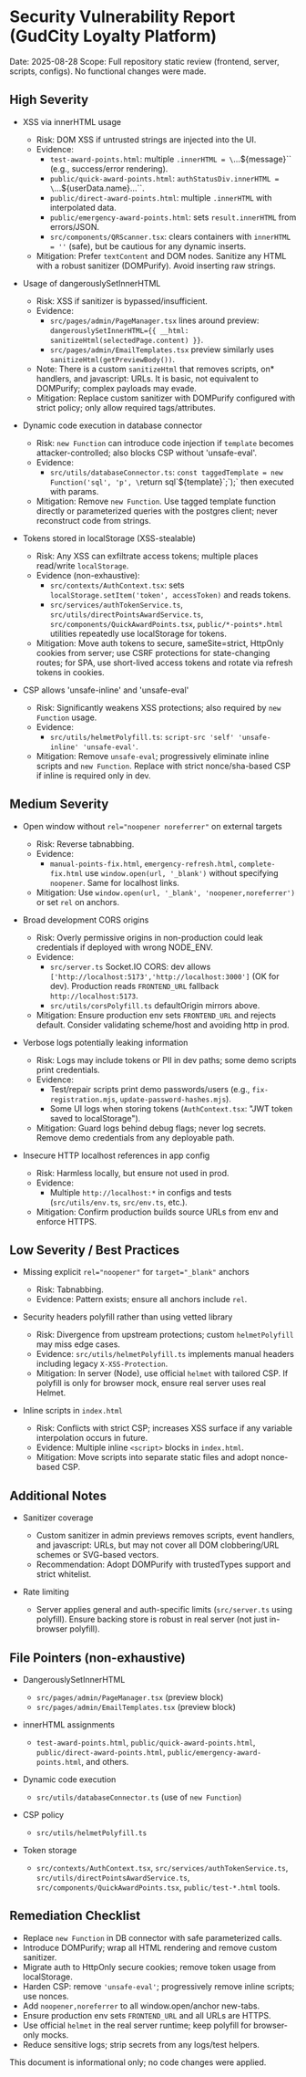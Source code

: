 # Security Vulnerability Report (GudCity Loyalty Platform)

Date: 2025-08-28
Scope: Full repository static review (frontend, server, scripts, configs). No functional changes were made.

## High Severity

- XSS via innerHTML usage
  - Risk: DOM XSS if untrusted strings are injected into the UI.
  - Evidence:
    - `test-award-points.html`: multiple `.innerHTML = \`...${message}\`` (e.g., success/error rendering).
    - `public/quick-award-points.html`: `authStatusDiv.innerHTML = \`...${userData.name}...\``.
    - `public/direct-award-points.html`: multiple `.innerHTML` with interpolated data.
    - `public/emergency-award-points.html`: sets `result.innerHTML` from errors/JSON.
    - `src/components/QRScanner.tsx`: clears containers with `innerHTML = ''` (safe), but be cautious for any dynamic inserts.
  - Mitigation: Prefer `textContent` and DOM nodes. Sanitize any HTML with a robust sanitizer (DOMPurify). Avoid inserting raw strings.

- Usage of dangerouslySetInnerHTML
  - Risk: XSS if sanitizer is bypassed/insufficient.
  - Evidence:
    - `src/pages/admin/PageManager.tsx` lines around preview: `dangerouslySetInnerHTML={{ __html: sanitizeHtml(selectedPage.content) }}`.
    - `src/pages/admin/EmailTemplates.tsx` preview similarly uses `sanitizeHtml(getPreviewBody())`.
  - Note: There is a custom `sanitizeHtml` that removes scripts, on* handlers, and javascript: URLs. It is basic, not equivalent to DOMPurify; complex payloads may evade.
  - Mitigation: Replace custom sanitizer with DOMPurify configured with strict policy; only allow required tags/attributes.

- Dynamic code execution in database connector
  - Risk: `new Function` can introduce code injection if `template` becomes attacker-controlled; also blocks CSP without 'unsafe-eval'.
  - Evidence:
    - `src/utils/databaseConnector.ts`: `const taggedTemplate = new Function('sql', 'p', \`return sql\`${template}\`;\`);` then executed with params.
  - Mitigation: Remove `new Function`. Use tagged template function directly or parameterized queries with the postgres client; never reconstruct code from strings.

- Tokens stored in localStorage (XSS-stealable)
  - Risk: Any XSS can exfiltrate access tokens; multiple places read/write `localStorage`.
  - Evidence (non-exhaustive):
    - `src/contexts/AuthContext.tsx`: sets `localStorage.setItem('token', accessToken)` and reads tokens.
    - `src/services/authTokenService.ts`, `src/utils/directPointsAwardService.ts`, `src/components/QuickAwardPoints.tsx`, `public/*-points*.html` utilities repeatedly use localStorage for tokens.
  - Mitigation: Move auth tokens to secure, sameSite=strict, HttpOnly cookies from server; use CSRF protections for state-changing routes; for SPA, use short-lived access tokens and rotate via refresh tokens in cookies.

- CSP allows 'unsafe-inline' and 'unsafe-eval'
  - Risk: Significantly weakens XSS protections; also required by `new Function` usage.
  - Evidence:
    - `src/utils/helmetPolyfill.ts`: `script-src 'self' 'unsafe-inline' 'unsafe-eval'`.
  - Mitigation: Remove `unsafe-eval`; progressively eliminate inline scripts and `new Function`. Replace with strict nonce/sha-based CSP if inline is required only in dev.

## Medium Severity

- Open window without `rel="noopener noreferrer"` on external targets
  - Risk: Reverse tabnabbing.
  - Evidence:
    - `manual-points-fix.html`, `emergency-refresh.html`, `complete-fix.html` use `window.open(url, '_blank')` without specifying `noopener`. Same for localhost links.
  - Mitigation: Use `window.open(url, '_blank', 'noopener,noreferrer')` or set `rel` on anchors.

- Broad development CORS origins
  - Risk: Overly permissive origins in non-production could leak credentials if deployed with wrong NODE_ENV.
  - Evidence:
    - `src/server.ts` Socket.IO CORS: dev allows `['http://localhost:5173','http://localhost:3000']` (OK for dev). Production reads `FRONTEND_URL` fallback `http://localhost:5173`.
    - `src/utils/corsPolyfill.ts` defaultOrigin mirrors above.
  - Mitigation: Ensure production env sets `FRONTEND_URL` and rejects default. Consider validating scheme/host and avoiding http in prod.

- Verbose logs potentially leaking information
  - Risk: Logs may include tokens or PII in dev paths; some demo scripts print credentials.
  - Evidence:
    - Test/repair scripts print demo passwords/users (e.g., `fix-registration.mjs`, `update-password-hashes.mjs`).
    - Some UI logs when storing tokens (`AuthContext.tsx`: "JWT token saved to localStorage").
  - Mitigation: Guard logs behind debug flags; never log secrets. Remove demo credentials from any deployable path.

- Insecure HTTP localhost references in app config
  - Risk: Harmless locally, but ensure not used in prod.
  - Evidence:
    - Multiple `http://localhost:*` in configs and tests (`src/utils/env.ts`, `src/env.ts`, etc.).
  - Mitigation: Confirm production builds source URLs from env and enforce HTTPS.

## Low Severity / Best Practices

- Missing explicit `rel="noopener"` for `target="_blank"` anchors
  - Risk: Tabnabbing.
  - Evidence: Pattern exists; ensure all anchors include `rel`.

- Security headers polyfill rather than using vetted library
  - Risk: Divergence from upstream protections; custom `helmetPolyfill` may miss edge cases.
  - Evidence: `src/utils/helmetPolyfill.ts` implements manual headers including legacy `X-XSS-Protection`.
  - Mitigation: In server (Node), use official `helmet` with tailored CSP. If polyfill is only for browser mock, ensure real server uses real Helmet.

- Inline scripts in `index.html`
  - Risk: Conflicts with strict CSP; increases XSS surface if any variable interpolation occurs in future.
  - Evidence: Multiple inline `<script>` blocks in `index.html`.
  - Mitigation: Move scripts into separate static files and adopt nonce-based CSP.

## Additional Notes

- Sanitizer coverage
  - Custom sanitizer in admin previews removes scripts, event handlers, and javascript: URLs, but may not cover all DOM clobbering/URL schemes or SVG-based vectors.
  - Recommendation: Adopt DOMPurify with trustedTypes support and strict whitelist.

- Rate limiting
  - Server applies general and auth-specific limits (`src/server.ts` using polyfill). Ensure backing store is robust in real server (not just in-browser polyfill).

## File Pointers (non-exhaustive)

- DangerouslySetInnerHTML
  - `src/pages/admin/PageManager.tsx` (preview block)
  - `src/pages/admin/EmailTemplates.tsx` (preview block)

- innerHTML assignments
  - `test-award-points.html`, `public/quick-award-points.html`, `public/direct-award-points.html`, `public/emergency-award-points.html`, and others.

- Dynamic code execution
  - `src/utils/databaseConnector.ts` (use of `new Function`)

- CSP policy
  - `src/utils/helmetPolyfill.ts`

- Token storage
  - `src/contexts/AuthContext.tsx`, `src/services/authTokenService.ts`, `src/utils/directPointsAwardService.ts`, `src/components/QuickAwardPoints.tsx`, `public/test-*.html` tools.

## Remediation Checklist

- Replace `new Function` in DB connector with safe parameterized calls.
- Introduce DOMPurify; wrap all HTML rendering and remove custom sanitizer.
- Migrate auth to HttpOnly secure cookies; remove token usage from localStorage.
- Harden CSP: remove `'unsafe-eval'`; progressively remove inline scripts; use nonces.
- Add `noopener,noreferrer` to all window.open/anchor new-tabs.
- Ensure production env sets `FRONTEND_URL` and all URLs are HTTPS.
- Use official `helmet` in the real server runtime; keep polyfill for browser-only mocks.
- Reduce sensitive logs; strip secrets from any logs/test helpers.

This document is informational only; no code changes were applied.
